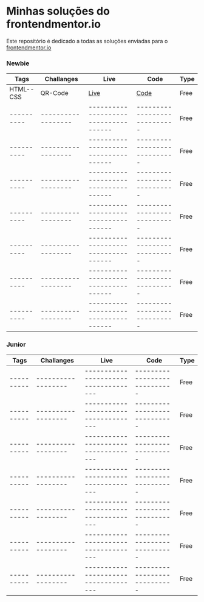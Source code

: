 # Minhas soluções do frontendmentor.io 

Este repositório é dedicado a todas as soluções enviadas para o [frontendmentor.io ](https://www.frontendmentor.io/)

### Newbie


| Tags  | Challanges | Live|  Code|  Type| 
| --- | -- |  -- | --  |  -- |
| HTML--CSS      |  QR-Code | [Live](https://qr-code-component-omega-bay.vercel.app/) | [Code](https://github.com/prmergu/frontendmentor_challenges/tree/main/qr-code-component) |Free|
| ----------     |  ------------------  | ------------------------------------  | ---------------------------- |Free|
| ----------     |  ------------------  | ------------------------------------  | ---------------------------- |Free|
| ----------     |  ------------------  | ------------------------------------  | ---------------------------- |Free|
| ----------     |  ------------------  | ------------------------------------  | ---------------------------- |Free|
| ----------     |  ------------------  | ------------------------------------  | ---------------------------- |Free|
| ----------     |  ------------------  | ------------------------------------  | ---------------------------- |Free|
| ----------     |  ------------------  | ------------------------------------  | ---------------------------- |Free|


### Junior

| Tags  | Challanges | Live|  Code|  Type| 
| --- | -- |  -- | --  |  -- |
| ----------     |  ------------------  | ------------------------------------  | ---------------------------- |Free|
| ----------     |  ------------------  | ------------------------------------  | ---------------------------- |Free|
| ----------     |  ------------------  | ------------------------------------  | ---------------------------- |Free|
| ----------     |  ------------------  | ------------------------------------  | ---------------------------- |Free|
| ----------     |  ------------------  | ------------------------------------  | ---------------------------- |Free|
| ----------     |  ------------------  | ------------------------------------  | ---------------------------- |Free|
| ----------     |  ------------------  | ------------------------------------  | ---------------------------- |Free|
